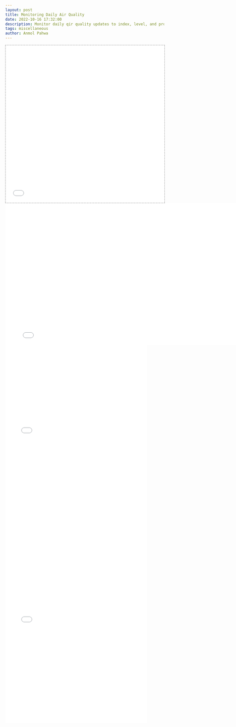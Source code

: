 ```yaml
---
layout: post
title: Monitoring Daily Air Quality
date: 2022-10-16 17:32:00
description: Monitor daily qir quality updates to index, level, and prominent pollutant across major cities in India.
tags: miscellaneous
author: Anmol Pahwa
---
```


<div class="l-page">
  <iframe src="{{ '/assets/plotly/demo.html' | relative_url }}" frameborder='0' scrolling='no' height="500px" width="100%" style="border: 1px dashed grey;"></iframe> 
  <iframe src="{{ '/assets/plotly/index.html' | relative_url }}" frameborder='0' scrolling='no' height="450" width="800"></iframe>
  <iframe src="{{ '/assets/plotly/level.html' | relative_url }}" frameborder='0' scrolling='no' height="600" width="450"></iframe>
  <iframe src="{{ '/assets/plotly/pollutant.html' | relative_url }}" frameborder='0' scrolling='no' height="600" width="450"></iframe>
</div>
